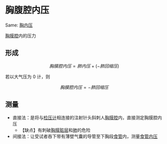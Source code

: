 # 胸腹腔内压

Same: [胸内压](胸内压.md)

[胸膜腔](胸膜腔.md)内的压力

## 形成

$$
胸膜腔内压 = 肺内压 + (-肺回缩压)
$$

若以大气压为 0 计，则

$$
胸膜腔内压 = -肺回缩压
$$

## 测量

- 直接法：是将与[检压计](检压计.md)相连接的注射针头斜刺人[胸膜腔](胸膜腔.md)内，直接测定胸膜腔内压
    - 【缺点】有刺破[胸膜脏层](胸膜脏层.md)和[肺](肺.md)的危险
- 间接法：让受试者吞下带有薄壁气囊的导管至下胸段[食管](食管.md)内，测量[食管内压](食管内压.md)

